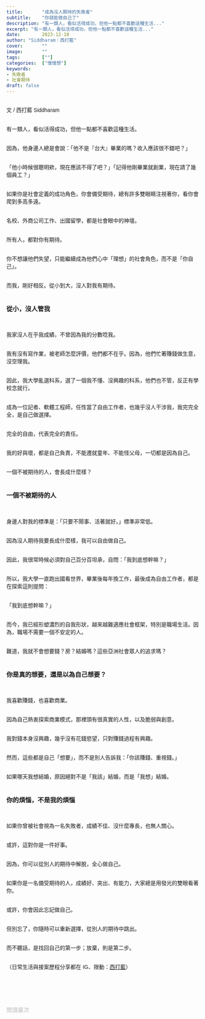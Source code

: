 ```yaml
---
title:       "成為沒人期待的失敗者"
subtitle:    "你就能做自己了"
description: "有一類人，看似活得成功，但他一點都不喜歡這種生活..."
excerpt: "有一類人，看似活得成功，但他一點都不喜歡這種生活..."
date:        2023-12-10
author: "Siddharam｜西打藍"
cover:       ""
image:       ""
tags:        [""]
categories:  ["慢慢想"]
keywords:
- 失敗者
- 社會期待
draft: false
---
```


<article style="font-family: 'Noto Sans TC', '微軟正黑體', sans-serif; font-weight: 300;">

<br>文 / 西打藍 Siddharam<br><br>

有一類人，看似活得成功，但他一點都不喜歡這種生活。<br><br>

因為，他身邊人總是會說：「他不是『台大』畢業的嗎？收入應該很不錯吧？」<br><br>

「他小時候很聰明欸，現在應該不得了吧？」「記得他剛畢業就創業，現在請了幾個員工？」<br><br>

如果你是社會定義的成功角色，你會備受期待，總有許多雙眼睛注視著你，看你會爬到多高多遠。<br><br>

名校、外商公司工作、出國留學，都是社會眼中的神壇。<br><br>

所有人，都對你有期待。<br><br>

你不想讓他們失望，只能繼續成為他們心中「理想」的社會角色，而不是「你自己」。<br><br>

而我，剛好相反。從小到大，沒人對我有期待。<br><br>


<h3 class="article-h1-color">從小，沒人管我</h3><br>

我家沒人在乎我成績，不曾因為我的分數唸我。<br><br>

我有沒有寫作業，被老師怎麼評價，他們都不在乎。因為，他們忙著賺錢做生意，沒空理我。<br><br>

因此，我大學亂選科系，選了一個我不懂、沒興趣的科系，他們也不管，反正有學校念就行。<br><br>

成為一位記者、軟體工程師，任性當了自由工作者，也幾乎沒人干涉我，我完完全全，是自己做選擇。<br><br>

完全的自由，代表完全的責任。<br><br>

我的好與壞，都是自己負責，不能遷就童年、不能怪父母，一切都是因為自己。<br><br>

一個不被期待的人，會長成什麼樣？<br><br>


<h3 class="article-h1-color">一個不被期待的人</h3><br>

身邊人對我的標準是：「只要不鬧事、活著就好。」標準非常低。<br><br>

因為沒人期待我要長成什麼樣，我可以自由做自己。<br><br>

因此，我很常時候必須對自己百分百坦承，自問：「我到底想幹嘛？」<br><br>

所以，我大學一直跑出國看世界，畢業後每年換工作，最後成為自由工作者，都是在探索這則提問：<br><br>

「我到底想幹嘛？」<br><br>

而今，我已經形塑濃烈的自我形狀，越來越難適應社會框架，特別是職場生活。因為，職場不需要一個不安定的人。<br><br>

難道，我就不會想要錢？房？結婚嗎？這些亞洲社會眾人的追求嗎？<br><br>


<h3 class="article-h1-color">你是真的想要，還是以為自己想要？</h3><br>

我喜歡賺錢，也喜歡商業。<br><br>

因為自己熱衷探索商業模式，那裡頭有很真實的人性，以及脆弱與創意。<br><br>

我對錢本身沒興趣，幾乎沒有花錢慾望，只對賺錢過程有興趣。<br><br>

然而，這些都是自己「想要」，而不是別人告訴我：「你該賺錢、重視錢。」<br><br>

如果哪天我想結婚，原因絕對不是「我該」結婚，而是「我想」結婚。<br><br>


<h3 class="article-h1-color">你的煩惱，不是我的煩惱</h3><br>

如果你曾被社會視為一名失敗者，成績不佳、沒什麼專長，也無人關心。<br><br>

或許，這對你是一件好事。<br><br>

因為，你可以從別人的期待中解脫，全心做自己。<br><br>

如果你是一名備受期待的人，成績好、突出、有能力，大家總是用發光的雙眼看著你。<br><br>

或許，你會因此忘記做自己。<br><br>

但別忘了，你隨時可以重新選擇，從別人的期待中跳出。<br><br>

而不聽話，是找回自己的第一步；放棄，則是第二步。<br><br>


<!-- 缺點還是有，有時，我會不知道自己習慣的心態，是別人沒有的。
例如我已經好幾年沒揣測過老闆心態，同事之間的關係，被鬧鐘喚醒的煩躁，通勤上下班，那不在我的煩惱圈內。
我很常變成商業腦：下個案子在哪裡？今年案量夠不夠？找哪個夥伴幫忙？這個案子要不要接？我明年想換玩些什麼？
煩惱，沒有高低之分。我

如果你現在被社會認為是失敗者，沒人關心。
或許，這是一件好事，因為你終於能好好做自己。

盡可能降低別人對自己的期待，打破預設。

本文靈感出自《納瓦爾寶典》。


父母，只想要我生活開心，離家近一點就好。

成績好、備受期待的人，不一定是好事。
因為有很多雙眼睛注視著你，對你有所期待，如果你稍稍緩慢了下來，別人就會有些疑惑。
尤其自己對自己貼上成功標籤，例如名校、外商，你很難走下神壇，只得努力爬得更高。
此時，你是為別人的期待而活，而不是為了自己。 -->

<!-- 
<!-- 案例 > 證明案例 > 壞處 > 怎麼改變（列步驟） > 結語總結金句 -->


（日常生活與接案歷程分享都在 IG、限動：<a href="https://www.instagram.com/sidd.blue/" target="_blank">西打藍</a>）<br><br>

<!-- <h3 class="article-h1-color"></h3><br> -->





<br><br><br>

</article>

<div style="color: #bfbfbf; font-size: 15px;" id="busuanzi_container_page_pv">
  閱讀量<span id="busuanzi_value_page_pv"></span>次
</div>

<script src="../../js/post.js"></script>
